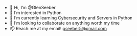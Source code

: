 - 👋 Hi, I’m @GlenSeeber
- 👀 I’m interested in Python
- 🌱 I’m currently learning Cybersecurity and Servers in Python
- 💞️ I’m looking to collaborate on anything worth my time
- 📫 Reach me at my email! gseeber5@gmail.com

<!---
GlenSeeber/GlenSeeber is a ✨ special ✨ repository because its `README.md` (this file) appears on your GitHub profile.
You can click the Preview link to take a look at your changes.
--->
